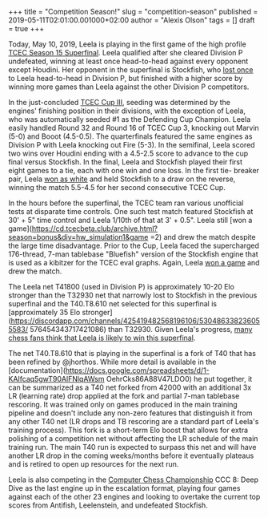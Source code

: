 +++
title = "Competition Season!"
slug = "competition-season"
published = 2019-05-11T02:01:00.001000+02:00
author = "Alexis Olson"
tags = []
draft = true
+++

Today, May 10, 2019, Leela is playing in the first game of the high profile
[TCEC Season 15 Superfinal](https://tcec.chessdom.com/). Leela qualified after
she cleared Division P undefeated, winning at least once head-to-head against
every opponent except Houdini. Her opponent in the superfinal is Stockfish,
who [lost
once](https://cd.tcecbeta.club/archive.html?season=15&div=p&game=161) to Leela
head-to-head in Division P, but finished with a higher score by winning more
games than Leela against the other Division P competitors.

In the just-concluded [TCEC Cup
III](https://cd.tcecbeta.club/archive.html?season=cup3&round=fl), seeding was
determined by the engines' finishing position in their divisions, with the
exception of Leela, who was automatically seeded #1 as the Defending Cup
Champion. Leela easily handled Round 32 and Round 16 of TCEC Cup 3, knocking
out Marvin (5-0) and Booot (4.5-0.5). The quarterfinals featured the same
engines as Division P with Leela knocking out Fire (5-3). In the semifinal,
Leela scored two wins over Houdini ending with a 4.5-2.5 score to advance to
the cup final versus Stockfish. In the final, Leela and Stockfish played their
first eight games to a tie, each with one win and one loss. In the first tie-
breaker pair, Leela [won as
white](https://cd.tcecbeta.club/archive.html?season=cup3&round=fl&game=9) and
held Stockfish to a draw on the reverse, winning the match 5.5-4.5 for her
second consecutive TCEC Cup.

In the hours before the superfinal, the TCEC team ran various unofficial tests
at disparate time controls. One such test match featured Stockfish at 30' + 5"
time control and Leela 1/10th of that at 3' + 0.5". Leela still [won a
game](https://cd.tcecbeta.club/archive.html?season=bonus&div=hw_simulation1&game
=2)
and drew the match despite the large time disadvantage. Prior to the Cup,
Leela faced the supercharged 176-thread, 7-man tablebase "Bluefish" version of
the Stockfish engine that is used as a kibitzer for the TCEC eval graphs.
Again, Leela [won a
game](https://cd.tcecbeta.club/archive.html?season=bonus&div=fun_bonus&game=2)
and drew the match.

The Leela net T41800 (used in Division P) is approximately 10-20 Elo stronger
than the T32930 net that narrowly lost to Stockfish in the previous superfinal
and the T40.T8.610 net selected for this superfinal is [approximately 35 Elo
stronger](https://discordapp.com/channels/425419482568196106/530486338236055583/
576454343717421086)
than T32930. Given Leela's progress, [many chess fans think that Leela is
likely to win this superfinal](https://strawpoll.com/ca24ayb5).

The net T40.T8.610 that is playing in the superfinal is a fork of T40 that has
been refined by @jhorthos. While more detail is available in the
[documentation](https://docs.google.com/spreadsheets/d/1-KAIfcaq5gwT90AlFNlqAWsm
OehrCks86A88V47LDO0)
he put together, it can be summarized as a T40 net forked from 42000 with an
additional 3x LR (learning rate) drop applied at the fork and partial 7-man
tablebase rescoring. It was trained only on games produced in the main
training pipeline and doesn't include any non-zero features that distinguish
it from any other T40 net (LR drops and TB rescoring are a standard part of
Leela's training process). This fork is a short-term Elo boost that allows for
extra polishing of a competition net without affecting the LR schedule of the
main training run. The main T40 run is expected to surpass this net and will
have another LR drop in the coming weeks/months before it eventually plateaus
and is retired to open up resources for the next run.

Leela is also competing in the [Computer Chess
Championship](https://www.chess.com/computer-chess-championship) CCC 8: Deep
Dive as the last engine up in the escalation format, playing four games
against each of the other 23 engines and looking to overtake the current top
scores from Antifish, Leelenstein, and undefeated Stockfish.

